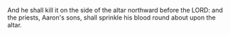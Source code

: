 And he shall kill it on the side of the altar northward before the LORD: and the priests, Aaron's sons, shall sprinkle his blood round about upon the altar.
